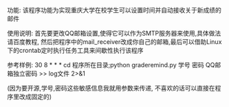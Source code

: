 功能:
	该程序功能为实现重庆大学在校学生可以设置时间并自动接收关于新成绩的邮件

使用说明:
	首先要更改QQ邮箱设置,使得它可以作为SMTP服务器来使用,具体做法请百度教程, 然后把程序中的mail_receiver改成你自己的邮箱,最后可以借助Linux下的crontab定时执行任务工具来间歇性执行该程序

参考样例: 
	30 8 * * * cd 程序所在目录;python graderemind.py 学号 密码 QQ邮箱独立密码 >> log文件 2>&1

(因为要开源,学号,密码这些敏感信息我就用参数来传递, 不喜欢的话可以直接在程序里改成固定的)


